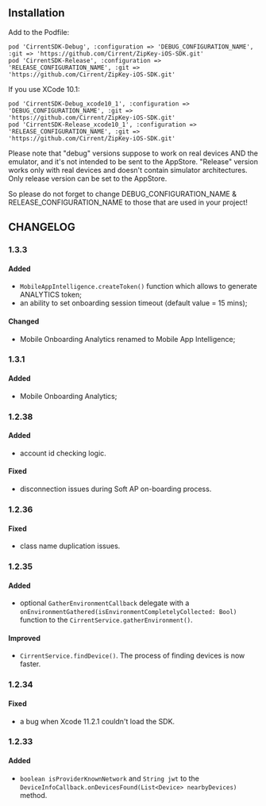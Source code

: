 ## Installation
Add to the Podfile:
```
pod 'CirrentSDK-Debug', :configuration => 'DEBUG_CONFIGURATION_NAME', :git => 'https://github.com/Cirrent/ZipKey-iOS-SDK.git'
pod 'CirrentSDK-Release', :configuration => 'RELEASE_CONFIGURATION_NAME', :git => 'https://github.com/Cirrent/ZipKey-iOS-SDK.git'
```
If you use XCode 10.1:
```
pod 'CirrentSDK-Debug_xcode10_1', :configuration => 'DEBUG_CONFIGURATION_NAME', :git => 'https://github.com/Cirrent/ZipKey-iOS-SDK.git'
pod 'CirrentSDK-Release_xcode10_1', :configuration => 'RELEASE_CONFIGURATION_NAME', :git => 'https://github.com/Cirrent/ZipKey-iOS-SDK.git'
```

Please note that "debug" versions suppose to work on real devices AND the emulator, and it's not intended to be sent to the AppStore.
"Release" version works only with real devices and doesn't contain simulator architectures. Only release version can be set to the AppStore.

So please do not forget to change DEBUG_CONFIGURATION_NAME & RELEASE_CONFIGURATION_NAME to those that are used in your project!

## CHANGELOG
### 1.3.3
#### Added
- `MobileAppIntelligence.createToken()` function which allows to generate ANALYTICS token;
- an ability to set onboarding session timeout (default value = 15 mins);
#### Changed
- Mobile Onboarding Analytics renamed to Mobile App Intelligence;
### 1.3.1
#### Added
- Mobile Onboarding Analytics;
### 1.2.38
#### Added
- account id checking logic.
#### Fixed
- disconnection issues during Soft AP on-boarding process.
### 1.2.36
#### Fixed
- class name duplication issues.
### 1.2.35
#### Added
- optional `GatherEnvironmentCallback` delegate with a `onEnvironmentGathered(isEnvironmentCompletelyCollected: Bool)` function to the `CirrentService.gatherEnvironment()`.
#### Improved
- `CirrentService.findDevice()`. The process of finding devices is now faster.
### 1.2.34
#### Fixed
- a bug when Xcode 11.2.1 couldn't load the SDK.
### 1.2.33
#### Added
- `boolean isProviderKnownNetwork` and `String jwt` to the `DeviceInfoCallback.onDevicesFound(List<Device> nearbyDevices)` method.
